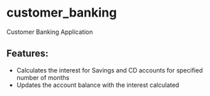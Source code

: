 # customer_banking

Customer Banking Application

## Features:
- Calculates the interest for Savings and CD accounts for specified number of months
- Updates the account balance with the interest calculated